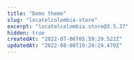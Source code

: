 ```yaml
---
title: "Demo theme"
slug: "locatelcolombia-store"
excerpt: "locatelcolombia.store@3.5.37"
hidden: true
createdAt: "2022-07-06T05:59:29.522Z"
updatedAt: "2022-08-08T19:24:24.470Z"
---
```


